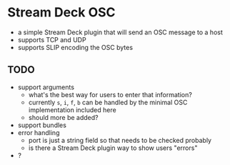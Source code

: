 # Stream Deck OSC
- a simple Stream Deck plugin that will send an OSC message to a host
- supports TCP and UDP
- supports SLIP encoding the OSC bytes

## TODO
- support arguments
  - what's the best way for users to enter that information?
  - currently `s`, `i`, `f`, `b` can be handled by the minimal OSC implementation included here
  - should more be added?
- support bundles
- error handling
  - port is just a string field so that needs to be checked probably
  - is there a Stream Deck plugin way to show users "errors"
- ?
